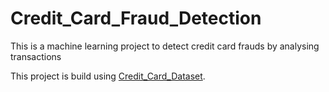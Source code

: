 # Credit_Card_Fraud_Detection
This is a machine learning project to detect credit card frauds by analysing transactions

This project is build using [Credit_Card_Dataset](https://drive.google.com/file/d/1l8a8L9J-PiEoOqN0KNA6z0JWfiGalYZw/view?usp=sharing).


